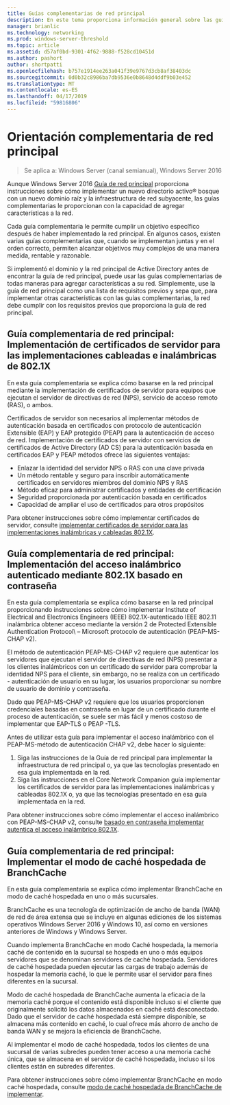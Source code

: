 ```yaml
---
title: Guías complementarias de red principal
description: En este tema proporciona información general sobre las guías complementarias a la Guía de red de Windows Server 2016 Core
manager: brianlic
ms.technology: networking
ms.prod: windows-server-threshold
ms.topic: article
ms.assetid: d57af0bd-9301-4f62-9888-f528cd10451d
ms.author: pashort
author: shortpatti
ms.openlocfilehash: b757e1914ee263a041f39e9767d3cb8af38403dc
ms.sourcegitcommit: 0d0b32c8986ba7db9536e0b8648d4ddf9b03e452
ms.translationtype: MT
ms.contentlocale: es-ES
ms.lasthandoff: 04/17/2019
ms.locfileid: "59816806"
---
```

# <a name="core-network-companion-guidance"></a>Orientación complementaria de red principal

>Se aplica a: Windows Server (canal semianual), Windows Server 2016

Aunque Windows Server 2016 [Guía de red principal](https://technet.microsoft.com/windows-server-docs/networking/core-network-guide/core-network-guide) proporciona instrucciones sobre cómo implementar un nuevo directorio activo&reg; bosque con un nuevo dominio raíz y la infraestructura de red subyacente, las guías complementarias le proporcionan con la capacidad de agregar características a la red.

Cada guía complementaria le permite cumplir un objetivo específico después de haber implementado la red principal. En algunos casos, existen varias guías complementarias que, cuando se implementan juntas y en el orden correcto, permiten alcanzar objetivos muy complejos de una manera medida, rentable y razonable.

Si implementó el dominio y la red principal de Active Directory antes de encontrar la guía de red principal, puede usar las guías complementarias de todas maneras para agregar características a su red. Simplemente, use la guía de red principal como una lista de requisitos previos y sepa que, para implementar otras características con las guías complementarias, la red debe cumplir con los requisitos previos que proporciona la guía de red principal.

## <a name="core-network-companion-guide-deploy-server-certificates-for-8021x-wired-and-wireless-deployments"></a>Guía complementaria de red principal: Implementación de certificados de servidor para las implementaciones cableadas e inalámbricas de 802.1X 

En esta guía complementaria se explica cómo basarse en la red principal mediante la implementación de certificados de servidor para equipos que ejecutan el servidor de directivas de red \(NPS\), servicio de acceso remoto \(RAS\), o ambos.

Certificados de servidor son necesarios al implementar métodos de autenticación basada en certificados con protocolo de autenticación Extensible \(EAP\) y EAP protegido \(PEAP\) para la autenticación de acceso de red. Implementación de certificados de servidor con servicios de certificados de Active Directory \(AD CS\) para la autenticación basada en certificados EAP y PEAP métodos ofrece las siguientes ventajas:

- Enlazar la identidad del servidor NPS o RAS con una clave privada
- Un método rentable y seguro para inscribir automáticamente certificados en servidores miembros del dominio NPS y RAS
- Método eficaz para administrar certificados y entidades de certificación
- Seguridad proporcionada por autenticación basada en certificados
- Capacidad de ampliar el uso de certificados para otros propósitos
  
Para obtener instrucciones sobre cómo implementar certificados de servidor, consulte [implementar certificados de servidor para las implementaciones inalámbricas y cableadas 802.1X](server-certs/Deploy-Server-Certificates-for-802.1X-Wired-and-Wireless-Deployments.md).  
## <a name="core-network-companion-guide-deploy-password-based-8021x-authenticated-wireless-access"></a>Guía complementaria de red principal: Implementación del acceso inalámbrico autenticado mediante 802.1X basado en contraseña

En esta guía complementaria se explica cómo basarse en la red principal proporcionando instrucciones sobre cómo implementar Institute of Electrical and Electronics Engineers \(IEEE\) 802.1X\-autenticado IEEE 802.11 inalámbrica obtener acceso mediante la versión 2 de Protected Extensible Authentication Protocol\ – Microsoft protocolo de autenticación \(PEAP\-MS\-CHAP v2\).

El método de autenticación PEAP\-MS\-CHAP v2 requiere que autenticar los servidores que ejecutan el servidor de directivas de red \(NPS\) presentar a los clientes inalámbricos con un certificado de servidor para comprobar la identidad NPS para el cliente, sin embargo, no se realiza con un certificado - autenticación de usuario en su lugar, los usuarios proporcionar su nombre de usuario de dominio y contraseña.

Dado que PEAP\-MS\-CHAP v2 requiere que los usuarios proporcionen credenciales basadas en contraseña en lugar de un certificado durante el proceso de autenticación, se suele ser más fácil y menos costoso de implementar que EAP\-TLS o PEAP \-TLS.

Antes de utilizar esta guía para implementar el acceso inalámbrico con el PEAP\-MS\-método de autenticación CHAP v2, debe hacer lo siguiente:

1. Siga las instrucciones de la Guía de red principal para implementar la infraestructura de red principal o, ya que las tecnologías presentado en esa guía implementada en la red.
2. Siga las instrucciones en el Core Network Companion guía implementar los certificados de servidor para las implementaciones inalámbricas y cableadas 802.1X o, ya que las tecnologías presentado en esa guía implementada en la red.

Para obtener instrucciones sobre cómo implementar el acceso inalámbrico con PEAP\-MS\-CHAP v2, consulte [basado en contraseña implementar autentica el acceso inalámbrico 802.1X](wireless/a-deploy-8021X-wireless-access.md).

## <a name="core-network-companion-guide-deploy-branchcache-hosted-cache-mode"></a>Guía complementaria de red principal: Implementar el modo de caché hospedada de BranchCache

En esta guía complementaria se explica cómo implementar BranchCache en modo de caché hospedada en uno o más sucursales.

BranchCache es una tecnología de optimización de ancho de banda (WAN) de red de área extensa que se incluye en algunas ediciones de los sistemas operativos Windows Server 2016 y Windows 10, así como en versiones anteriores de Windows y Windows Server.

Cuando implementa BranchCache en modo Caché hospedada, la memoria caché de contenido en la sucursal se hospeda en uno o más equipos servidores que se denominan servidores de caché hospedada. Servidores de caché hospedada pueden ejecutar las cargas de trabajo además de hospedar la memoria caché, lo que le permite usar el servidor para fines diferentes en la sucursal.

Modo de caché hospedada de BranchCache aumenta la eficacia de la memoria caché porque el contenido está disponible incluso si el cliente que originalmente solicitó los datos almacenados en caché está desconectado. Dado que el servidor de caché hospedada está siempre disponible, se almacena más contenido en caché, lo cual ofrece más ahorro de ancho de banda WAN y se mejora la eficiencia de BranchCache.

Al implementar el modo de caché hospedada, todos los clientes de una sucursal de varias subredes pueden tener acceso a una memoria caché única, que se almacena en el servidor de caché hospedada, incluso si los clientes están en subredes diferentes.

Para obtener instrucciones sobre cómo implementar BranchCache en modo caché hospedada, consulte [modo de caché hospedada de BranchCache de implementar](bc-hcm/1-Deploy-Bc-Hcm.md).
